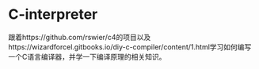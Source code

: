 # C-interpreter
跟着https://github.com/rswier/c4的项目以及https://wizardforcel.gitbooks.io/diy-c-compiler/content/1.html学习如何编写一个C语言编译器，并学一下编译原理的相关知识。
